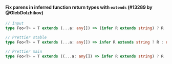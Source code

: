 #### Fix parens in inferred function return types with `extends` (#13289 by @GlebDolzhikov)

<!-- prettier-ignore -->
```ts
// Input
type Foo<T> = T extends (...a: any[]) => (infer R extends string) ? R : never;

// Prettier stable
type Foo<T> = T extends (...a: any[]) => infer R extends string ? R : never;

// Prettier main
type Foo<T> = T extends ((...a: any[]) => infer R extends string) ? R : never;
```
